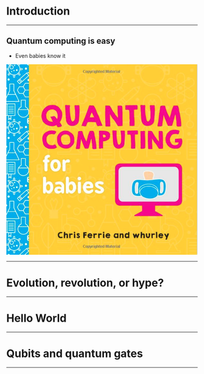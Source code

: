 # Introduction

---

## Quantum computing is easy

* Even babies know it

![](../images/01-qc-babies.png)

---

# Evolution, revolution, or hype?


---

# Hello World

---

# Qubits and quantum gates

---